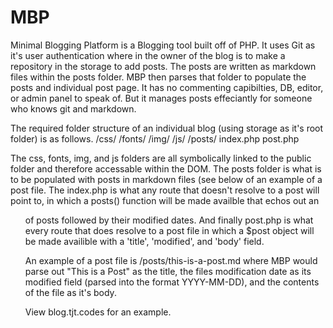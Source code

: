 # MBP

Minimal Blogging Platform is a Blogging tool built off of PHP. It uses Git as it's user authentication where in the owner of the blog is to make a repository in the storage to add posts. The posts are written as markdown files within the posts folder. MBP then parses that folder to populate the posts and individual post page. It has no commenting capibilties, DB, editor, or admin panel to speak of. But it manages posts effeciantly for someone who knows git and markdown.

The required folder structure of an individual blog (using storage as it's root folder) is as follows.
/css/
/fonts/
/img/
/js/
/posts/
index.php
post.php

The css, fonts, img, and js folders are all symbolically linked to the public folder and therefore accessable within the DOM. The posts folder is what is to be populated with posts in markdown files (see below of an example of a post file. The index.php is what any route that doesn't resolve to a post will point to, in which a posts() function will be made availble that echos out an <ul> of posts followed by their modified dates. And finally post.php is what every route that does resolve to a post file in which a $post object will be made availible with a 'title', 'modified', and 'body' field. 

An example of a post file is /posts/this-is-a-post.md where MBP would parse out "This is a Post" as the title, the files modification date as its modified field (parsed into the format YYYY-MM-DD), and the contents of the file as it's body.

View blog.tjt.codes for an example.
